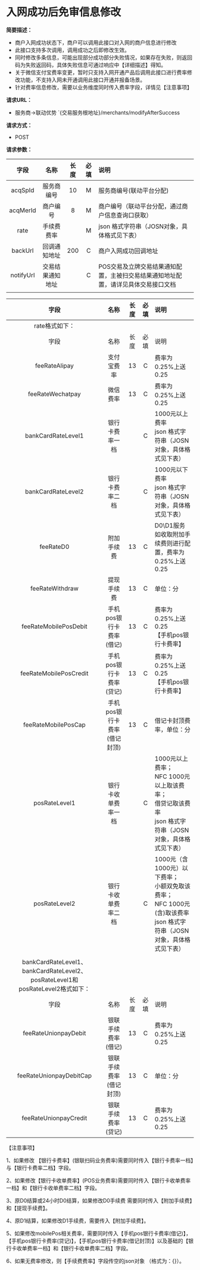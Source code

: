 # 入网成功后免审信息修改

**简要描述：** 

- 商户入网成功状态下，商户可以调用此接口对入网的商户信息进行修改
- 此接口支持多次调用，调用成功之后即修改生效。
- 同时修改多条信息，可能出现部分成功部分失败情况，如果存在失败，则返回码为失败返回码，具体失败信息可通过响应中【详细描述】得知。
- 关于微信支付宝费率变更，暂时只支持入网开通产品后调用此接口进行费率修改功能，不支持入网未开通调用此接口开通并报备场景。
- 针对费率信息修改，需要以业务维度同时传入费率字段，详情见【注意事项】

**请求URL：** 

- 服务商->联动优势
  `{交易服务根地址}/merchants/modifyAfterSuccess

**请求方式：**

- POST 

**请求参数：** 

|   字段    |       名称       | 长度 | 必填 | 说明                                                         |
| :-------: | :--------------: | :--: | :--: | :----------------------------------------------------------- |
|  acqSpId  |    服务商编号    |  10  |  M   | 服务商编号(联动平台分配)                                     |
| acqMerId  |     商户编号     |  8   |  M   | 商户编号（联动平台分配，通过商户信息查询口获取）             |
|   rate    |    手续费费率    |      |  M   | json 格式字符串（JOSN对象，具体格式见下表）                  |
|  backUrl  |   回调通知地址   | 200  |  C   | 商户入网成功回调地址                                         |
| notifyUrl | 交易结果通知地址 |      |  C   | POS交易及立牌交易结果通知配置，主被扫交易结果通知地址配置，请详见具体交易接口文档 |
|           |                  |      |      |                                                              |


|                             字段                             |            名称             | 长度 | 必填 | 说明                                                         |
| :----------------------------------------------------------: | :-------------------------: | :--: | :--: | :----------------------------------------------------------- |
|                        rate格式如下：                        |                             |      |      |                                                              |
|                             字段                             |            名称             | 长度 | 必填 | 说明                                                         |
|                        feeRateAlipay                         |         支付宝费率          |  13  |  C   | 费率为0.25%上送0.25                                          |
|                       feeRateWechatpay                       |          微信费率           |  13  |  C   | 费率为0.25%上送0.25                                          |
|                      bankCardRateLevel1                      |       银行卡费率一档        |      |  C   | 1000元以上费率<br/>json 格式字符串（JOSN对象，具体格式见下表） |
|                      bankCardRateLevel2                      |       银行卡费率二档        |      |  C   | 1000元以下费率<br>json 格式字符串（JOSN对象，具体格式见下表） |
|                          feeRateD0                           |         附加手续费          |  13  |  C   | D0\D1服务如收取附加手续费则进行配置，费率为0.25%上送0.25     |
|                       feeRateWithdraw                        |         提现手续费          |  13  |  C   | 单位：分                                                     |
|                    feeRateMobilePosDebit                     |   手机pos银行卡费率(借记)   |  13  |  C   | 费率为0.25%上送0.25 <br/>【手机pos银行卡费率】               |
|                    feeRateMobilePosCredit                    |   手机pos银行卡费率(贷记)   |  13  |  C   | 费率为0.25%上送0.25<br/> 【手机pos银行卡费率】               |
|                     feeRateMobilePosCap                      | 手机pos银行卡费率(借记封顶) |  13  |  C   | 借记卡封顶费率，单位：分                                     |
|                        posRateLevel1                         |     银行卡收单费率一档      |      |  C   | 1000元以上费率；<br/> NFC 1000元以上取该费率； <br/>借贷记取该费率<br/>json 格式字符串（JOSN对象，具体格式见下表） |
|                        posRateLevel2                         |     银行卡收单费率二档      |      |  C   | 1000元（含1000元）以下费率；<br/> 小额双免取该费率；<br/> NFC 1000元(含)取该费率<br/>json 格式字符串（JOSN对象，具体格式见下表） |
|                                                              |                             |      |      |                                                              |
| bankCardRateLevel1、bankCardRateLevel2、 posRateLevel1和 posRateLevel2格式如下： |                             |      |      |                                                              |
|                             字段                             |            名称             | 长度 | 必填 | 说明                                                         |
|                     feeRateUnionpayDebit                     |     银联手续费率(借记)      |  13  |  C   | 费率为0.25%上送0.25                                          |
|                   feeRateUnionpayDebitCap                    |   银联手续费率(借记封顶)    |  13  |  C   | 单位：分                                                     |
|                    feeRateUnionpayCredit                     |     银联手续费率(贷记)      |  13  |  C   | 费率为0.25%上送0.25                                          |



【注意事项】

1、如果修改 【银行卡费率】(银联扫码业务费率)需要同时传入【银行卡费率一档】与【银行卡费率二档】字段。

2、如果修改【银行卡收单费率】(POS业务费率)需要同时传入【银行卡收单费率一档】和【银行卡收单费率二档】字段。

3、原D0结算或24小时D0结算，如果修改D0手续费 需要同时传入【附加手续费】和【提现手续费】。

4、原D1结算，如果修改D1手续费，需要传入【附加手续费】。

5、如果修改mobilePos相关费率，需要同时传入【手机pos银行卡费率(借记)】，【手机pos银行卡费率(贷记)】，【手机pos银行卡费率(借记封顶)】以及基础的【银行卡收单费率一档】和【银行卡收单费率二档】字段。

6、如果无费率修改，则【手续费费率】字段传空的json对象 （格式为：{}）。





